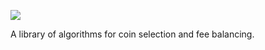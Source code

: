 <a href="https://travis-ci.org/input-output-hk/cardano-coin-selection"><img src="https://img.shields.io/travis/input-output-hk/cardano-coin-selection/master.svg?label=BUILD&style=for-the-badge"/></a>

A library of algorithms for coin selection and fee balancing.
